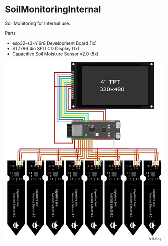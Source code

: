 # SoilMonitoringInternal
Soil Monitoring for Internal use.

Parts
 * esp32-s3-n16r8 Development Board (1x)
 * ST7796 4in SPI LCD Display (1x)
 * Capacitive Soil Moisture Sensor v2.0 (8x)
 
![Wiring Diagram](docs/WiringSketch.png)
